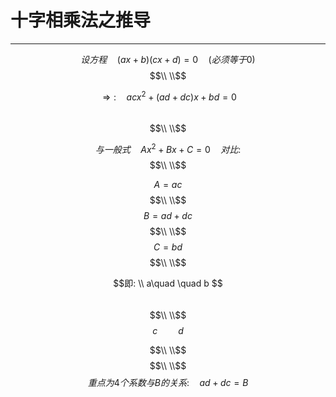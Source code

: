 # 十字相乘法之推导

<hr>

$$
设方程\quad (ax+b)(cx+d)=0 \quad (必须等于0)
$$
$$\\  \\$$

$$ \Rightarrow : \quad acx^2+(ad+dc)x+bd=0 $$  
$$\\  \\$$

$$ 与一般式\quad Ax^2+Bx+C=0\quad 对比: $$
$$\\  \\$$

$$A=ac$$
$$\\  \\$$
$$B=ad+dc$$
$$\\  \\$$
$$C=bd$$
$$\\  \\$$


$$即:  \\ a\quad \quad b  $$  
$$\\  \\$$
$$ c\quad \quad d  $$

$$\\  \\$$
$$\\  \\$$
$$重点为4个系数与B的关系: \quad ad+dc=B  $$
